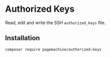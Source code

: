 # Authorized Keys

Read, edit and write the SSH `authorized_keys` file.

## Installation

    composer require pagemachine/authorized-keys
